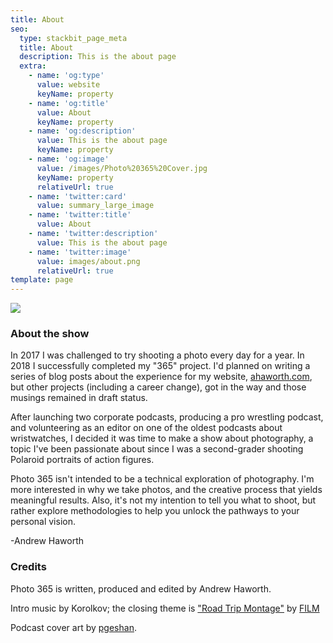 ```yaml
---
title: About
seo:
  type: stackbit_page_meta
  title: About
  description: This is the about page
  extra:
    - name: 'og:type'
      value: website
      keyName: property
    - name: 'og:title'
      value: About
      keyName: property
    - name: 'og:description'
      value: This is the about page
      keyName: property
    - name: 'og:image'
      value: /images/Photo%20365%20Cover.jpg
      keyName: property
      relativeUrl: true
    - name: 'twitter:card'
      value: summary_large_image
    - name: 'twitter:title'
      value: About
    - name: 'twitter:description'
      value: This is the about page
    - name: 'twitter:image'
      value: images/about.png
      relativeUrl: true
template: page
---
```

![](/images/Photo%20365%20Cover.jpg)

### About the show

In 2017 I was challenged to try shooting a photo every day for a year. In 2018 I successfully completed my "365" project. I'd planned on writing a series of blog posts about the experience for my website, [ahaworth.com](http://ahaworth.com), but other projects (including a career change), got in the way and those musings remained in draft status.

After launching two corporate podcasts, producing a pro wrestling podcast, and volunteering as an editor on one of the oldest podcasts about wristwatches,  I decided it was time to make a show about photography, a topic I've been passionate about since I was a second-grader shooting Polaroid portraits of action figures.

Photo 365 isn't intended to be a technical exploration of photography. I'm more interested in why we take photos, and the creative process that yields meaningful results. Also, it's not my intention to tell you what to shoot, but rather explore methodologies to help you unlock the pathways to your personal vision.

\-Andrew Haworth

### Credits

Photo 365 is written, produced and edited by Andrew Haworth.

Intro music by Korolkov; the closing theme is ["Road Trip Montage"](https://soundcloud.com/user-838021389/road-trip-montage) by [FILM](https://filmsc.bandcamp.com/)

Podcast cover art by [pgeshan](https://www.fiverr.com/pgeshan).
